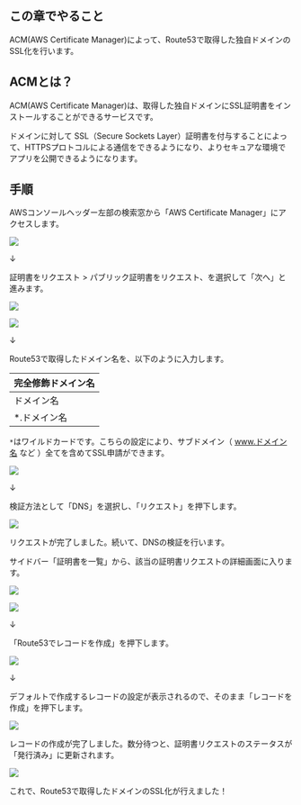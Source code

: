 ## この章でやること

ACM(AWS Certificate Manager)によって、Route53で取得した独自ドメインのSSL化を行います。

## ACMとは？

ACM(AWS Certificate Manager)は、取得した独自ドメインにSSL証明書をインストールすることができるサービスです。

ドメインに対して SSL（Secure Sockets Layer）証明書を付与することによって、HTTPSプロトコルによる通信をできるようになり、よりセキュアな環境でアプリを公開できるようになります。

## 手順

AWSコンソールヘッダー左部の検索窓から「AWS Certificate Manager」にアクセスします。

![](https://storage.googleapis.com/zenn-user-upload/729389fe5e8a-20230513.png)

↓

証明書をリクエスト > パブリック証明書をリクエスト、を選択して「次へ」と進みます。

![](https://storage.googleapis.com/zenn-user-upload/46eb5bbb1514-20230513.png)

![](https://storage.googleapis.com/zenn-user-upload/cb85ebf32cad-20230513.png)

↓

Route53で取得したドメイン名を、以下のように入力します。

|完全修飾ドメイン名|
|---|
|ドメイン名|
|*.ドメイン名|

`*`はワイルドカードです。こちらの設定により、サブドメイン（ www.ドメイン名 など ）全てを含めてSSL申請ができます。

![](https://storage.googleapis.com/zenn-user-upload/045e261a7a57-20230513.png)

↓

検証方法として「DNS」を選択し、「リクエスト」を押下します。

![](https://storage.googleapis.com/zenn-user-upload/8f38ded3ab73-20230513.png)

リクエストが完了しました。続いて、DNSの検証を行います。

サイドバー「証明書を一覧」から、該当の証明書リクエストの詳細画面に入ります。

![](https://storage.googleapis.com/zenn-user-upload/6f34c8d5ed10-20230513.png)

![](https://storage.googleapis.com/zenn-user-upload/e9be2a0eee71-20230513.png)

↓

「Route53でレコードを作成」を押下します。

![](https://storage.googleapis.com/zenn-user-upload/aa2078f07555-20230513.png)

↓

デフォルトで作成するレコードの設定が表示されるので、そのまま「レコードを作成」を押下します。

![](https://storage.googleapis.com/zenn-user-upload/f8146ddd6adb-20230513.png)

レコードの作成が完了しました。数分待つと、証明書リクエストのステータスが「発行済み」に更新されます。

![](https://storage.googleapis.com/zenn-user-upload/5fd1b14560cc-20230513.png)

これで、Route53で取得したドメインのSSL化が行えました！
